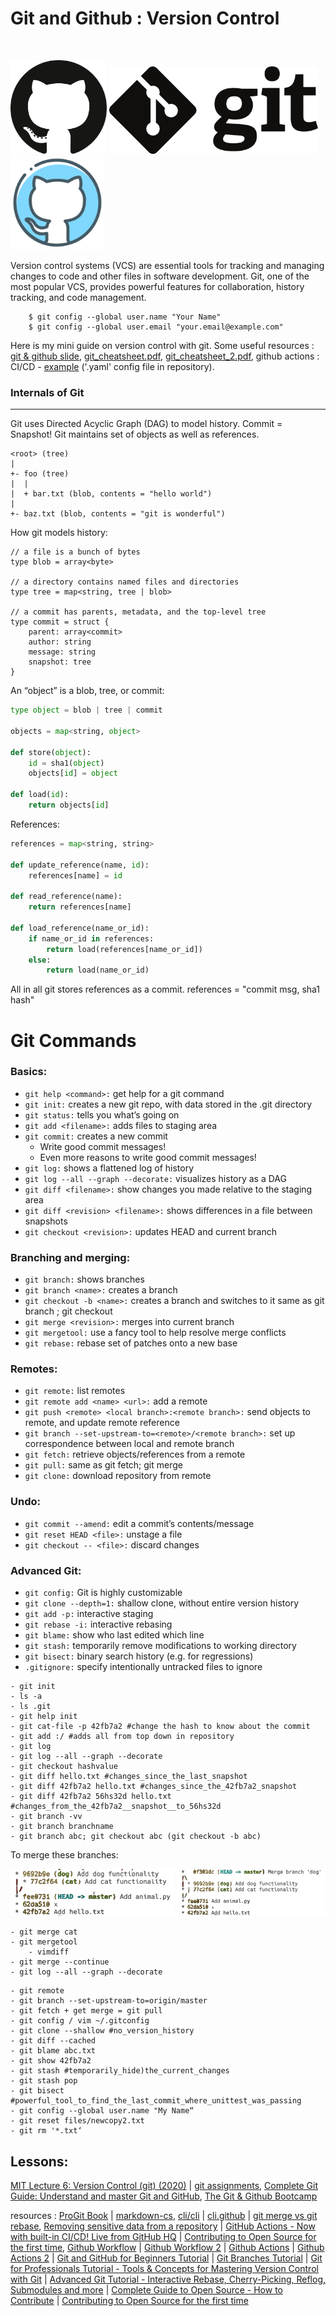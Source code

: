 # Git and Github :  Version Control
<br />

<img src="./img/github.png" height=150px><a> </a><img src="./img/git4.png" height=140px><a> </a><img src="./img/git3.png" height=150px>

Version control systems (VCS) are essential tools for tracking and managing changes to code and other files in software development. Git, one of the most popular VCS, provides powerful features for collaboration, history tracking, and code management. 

```git
    $ git config --global user.name "Your Name"
    $ git config --global user.email "your.email@example.com"

```

Here is my mini guide on version control with git. Some useful resources : [git & github slide](gitngithub.pdf), [git_cheatsheet.pdf](git-cheat-sheet-education.pdf), [git_cheatsheet_2.pdf](gitngithub.pdf), github actions : CI/CD - [example](https://youtu.be/J4EhgEskSZA) ('.yaml' config file in repository).


### Internals of Git
---

Git uses Directed Acyclic Graph (DAG) to model history. Commit = Snapshot! Git maintains set of objects as well as references.

```git
<root> (tree)
|
+- foo (tree)
|  |
|  + bar.txt (blob, contents = "hello world")
|
+- baz.txt (blob, contents = "git is wonderful")
```
How git models history:
```
// a file is a bunch of bytes
type blob = array<byte>

// a directory contains named files and directories
type tree = map<string, tree | blob>

// a commit has parents, metadata, and the top-level tree
type commit = struct {
    parent: array<commit>
    author: string
    message: string
    snapshot: tree
}
```
An “object” is a blob, tree, or commit:

```python
type object = blob | tree | commit

objects = map<string, object>

def store(object):
    id = sha1(object)
    objects[id] = object

def load(id):
    return objects[id]
```

References:

```python
references = map<string, string>

def update_reference(name, id):
    references[name] = id

def read_reference(name):
    return references[name]

def load_reference(name_or_id):
    if name_or_id in references:
        return load(references[name_or_id])
    else:
        return load(name_or_id)
```

All in all git stores references as a commit. references = "commit msg, sha1 hash"

# Git Commands

### Basics:
- `git help <command>:` get help for a git command
- `git init:` creates a new git repo, with data stored in the .git directory
- `git status:` tells you what’s going on
- `git add <filename>:` adds files to staging area
- `git commit:` creates a new commit
    - Write good commit messages!
    - Even more reasons to write good commit messages!
- `git log:` shows a flattened log of history
- `git log --all --graph --decorate:` visualizes history as a DAG
- `git diff <filename>:` show changes you made relative to the staging area
- `git diff <revision> <filename>:` shows differences in a file between snapshots
- `git checkout <revision>:` updates HEAD and current branch
### Branching and merging:
- `git branch:` shows branches
- `git branch <name>:` creates a branch
- `git checkout -b <name>:` creates a branch and switches to it
same as git branch <name>; git checkout <name>
- `git merge <revision>:` merges into current branch
- `git mergetool:` use a fancy tool to help resolve merge conflicts
- `git rebase:` rebase set of patches onto a new base
### Remotes:
- `git remote:` list remotes
- `git remote add <name> <url>:` add a remote
- `git push <remote> <local branch>:<remote branch>:` send objects to remote, and update remote reference
- `git branch --set-upstream-to=<remote>/<remote branch>:` set up correspondence between local and remote branch
- `git fetch:` retrieve objects/references from a remote
- `git pull:` same as git fetch; git merge
- `git clone:` download repository from remote
### Undo:
- `git commit --amend:` edit a commit’s contents/message
- `git reset HEAD <file>:` unstage a file
- `git checkout -- <file>:` discard changes
### Advanced Git:
- `git config:` Git is highly customizable
- `git clone --depth=1:` shallow clone, without entire version history
- `git add -p:` interactive staging
- `git rebase -i:` interactive rebasing
- `git blame:` show who last edited which line
- `git stash:` temporarily remove modifications to working directory
- `git bisect:` binary search history (e.g. for regressions)
- `.gitignore:` specify intentionally untracked files to ignore


```
- git init
- ls -a
- ls .git
- git help init 
- git cat-file -p 42fb7a2 #change the hash to know about the commit
- git add :/ #adds all from top down in repository
- git log
- git log --all --graph --decorate
- git checkout hashvalue
- git diff hello.txt #changes_since_the_last_snapshot
- git diff 42fb7a2 hello.txt #changes_since_the_42fb7a2_snapshot
- git diff 42fb7a2 56hs32d hello.txt #changes_from_the_42fb7a2__snapshot__to_56hs32d
- git branch -vv
- git branch branchname
- git branch abc; git checkout abc (git checkout -b abc)

```
To merge these branches:

<img src="./img/git_merge2.png" width=52%><a> </a><img src="./img/merged2.png" width=47%>

```
- git merge cat
- git mergetool
    - vimdiff
- git merge --continue
- git log --all --graph --decorate
```

```
- git remote
- git branch --set-upstream-to=origin/master
- git fetch + get merge = git pull
- git config / vim ~/.gitconfig
- git clone --shallow #no_version_history
- git diff --cached
- git blame abc.txt
- git show 42fb7a2
- git stash #temporarily_hide)the_current_changes
- git stash pop
- git bisect #powerful_tool_to_find_the_last_commit_where_unittest_was_passing
- git config --global user.name "My Name“
- git reset files/newcopy2.txt
- git rm '*.txt‘
```

## Lessons:
[MIT Lecture 6: Version Control (git) (2020)](https://youtu.be/2sjqTHE0zok) | [git assignments](https://missing.csail.mit.edu/2020/version-control/), [Complete Git Guide: Understand and master Git and GitHub](https://www.udemy.com/course/git-and-github-complete-guide/),  [The Git & Github Bootcamp](https://www.udemy.com/course/git-and-github-bootcamp/)

resources : [ProGit Book](https://git-scm.com/book/en/v2) | [markdown-cs](https://www.markdownguide.org/cheat-sheet/), [cli/cli](https://github.com/cli/cli) | [cli.github](https://cli.github.com/manual/) | [git merge vs git rebase](https://youtu.be/KWAZl2QHC44), [Removing sensitive data from a repository](https://docs.github.com/en/free-pro-team@latest/github/authenticating-to-github/removing-sensitive-data-from-a-repository) | [GitHub Actions - Now with built-in CI/CD! Live from GitHub HQ](https://youtu.be/E1OunoCyuhY) | [Contributing to Open Source for the first time](https://youtu.be/c6b6B9oN4Vg), [Github Workflow](https://www.youtube.com/watch?v=MnUd31TvBoU&list=PL4cUxeGkcC9goXbgTDQ0n_4TBzOO0ocPR&index=11&ab_channel=TheNetNinja) | [Github Workflow 2](https://youtu.be/oFYyTZwMyAg) | [Github Actions](https://youtu.be/J4EhgEskSZA) | [Github Actions 2](https://youtu.be/eB0nUzAI7M8) | [Git and GitHub for Beginners Tutorial](https://youtu.be/tRZGeaHPoaw) | [Git Branches Tutorial](https://youtu.be/e2IbNHi4uCI) | [Git for Professionals Tutorial - Tools & Concepts for Mastering Version Control with Git](https://youtu.be/Uszj_k0DGsg) | [Advanced Git Tutorial - Interactive Rebase, Cherry-Picking, Reflog, Submodules and more](https://youtu.be/qsTthZi23VE) | [Complete Guide to Open Source - How to Contribute](https://youtu.be/yzeVMecydCE) | [Contributing to Open Source for the first time](https://youtu.be/c6b6B9oN4Vg)